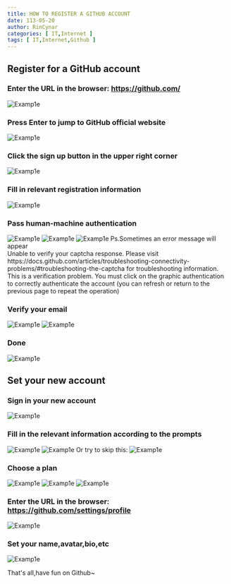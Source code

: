```yaml
---
title: HOW TO REGISTER A GITHUB ACCOUNT
date: 113-05-20
author: RinCynar
categories: [ IT,Internet ]
tags: [ IT,Internet,Github ]
---
```


## Register for a GitHub account

### Enter the URL in the browser: https://github.com/

<img src="/assets/img/image/image@20240520htraga00.png" alt="Examp1e" />

### Press Enter to jump to GitHub official website

<img src="/assets/img/image/image@20240520htraga01.png" alt="Examp1e" />

### Click the sign up button in the upper right corner

<img src="/assets/img/image/image@20240520htraga02.png" alt="Examp1e" />

### Fill in relevant registration information

<img src="/assets/img/image/image@20240520htraga03.png" alt="Examp1e" />

### Pass human-machine authentication

<img src="/assets/img/image/image@20240520htraga04.png" alt="Examp1e" />
<img src="/assets/img/image/image@20240520htraga05.png" alt="Examp1e" />
<img src="/assets/img/image/image@20240520htraga06.png" alt="Examp1e" />
Ps.Sometimes an error message will appear
<br>
Unable to verify your captcha response. Please visit https://docs.github.com/articles/troubleshooting-connectivity-problems/#troubleshooting-the-captcha for troubleshooting information.
<br>
This is a verification problem. You must click on the graphic authentication to correctly authenticate the account (you can refresh or return to the previous page to repeat the operation)

### Verify your email

<img src="/assets/img/image/image@20240520htraga07.png" alt="Examp1e" />
<img src="/assets/img/image/image@20240520htraga08.png" alt="Examp1e" />

### Done

<img src="/assets/img/image/image@20240520htraga09.png" alt="Examp1e" />

## Set your new account

### Sign in your new account

<img src="/assets/img/image/image@20240520htraga10.png" alt="Examp1e" />

### Fill in the relevant information according to the prompts

<img src="/assets/img/image/image@20240520htraga11.png" alt="Examp1e" />
<img src="/assets/img/image/image@20240520htraga12.png" alt="Examp1e" />
Or try to skip this:
<img src="/assets/img/image/image@20240520htraga13.png" alt="Examp1e" />

### Choose a plan

<img src="/assets/img/image/image@20240520htraga14.png" alt="Examp1e" />
<img src="/assets/img/image/image@20240520htraga15.png" alt="Examp1e" />
<img src="/assets/img/image/image@20240520htraga16.png" alt="Examp1e" />

### Enter the URL in the browser: https://github.com/settings/profile

<img src="/assets/img/image/image@20240520htraga17.png" alt="Examp1e" />

### Set your name,avatar,bio,etc

<img src="/assets/img/image/image@20240520htraga18.png" alt="Examp1e" />

That's all,have fun on Github~